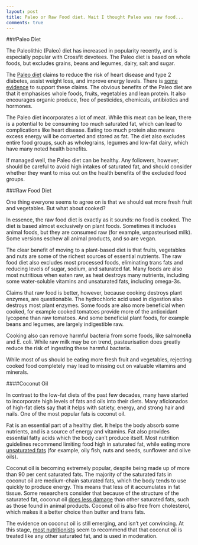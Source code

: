 ```yaml
---
layout: post
title: Paleo or Raw Food diet. Wait I thought Paleo was raw food...
comments: true
---
```

###Paleo Diet

The Paleolithic (Paleo) diet has increased in popularity recently, and is especially popular with Crossfit devotees. The Paleo diet is based on whole foods, but excludes grains, beans and legumes, dairy, salt and sugar.

The <a href="http://www.thepaleodiet.com/about-the-paleo-diet" target="_blank">Paleo diet</a> claims to reduce the risk of heart disease and type 2 diabetes, assist weight loss, and improve energy levels.  There is <a href="http://www.authoritynutrition.com/5-studies-on-the-paleo-diet">some evidence</a> to support these claims.  The obvious benefits of the Paleo diet are that it emphasises whole foods, fruits, vegetables and lean protein. It also encourages organic produce, free of pesticides, chemicals, antibiotics and hormones.

The Paleo diet incorporates a lot of meat. While this meat can be lean, there is a potential to be consuming too much saturated fat, which can lead to complications like heart disease. Eating too much protein also means excess energy will be converted and stored as fat. The diet also excludes entire food groups, such as wholegrains, legumes and low-fat dairy, which have many noted health benefits.

If managed well, the Paleo diet can be healthy. Any followers, however, should be careful to avoid high intakes of saturated fat, and should consider whether they want to miss out on the health benefits of the excluded food groups.

###Raw Food Diet

One thing everyone seems to agree on is that we should eat more fresh fruit and vegetables. But what about cooked?

In essence, the raw food diet is exactly as it sounds: no food is cooked. The diet is based almost exclusively on plant foods. Sometimes it includes animal foods, but they are consumed raw (for example, unpasteurised milk). Some versions eschew all animal products, and so are vegan.

The clear benefit of moving to a plant-based diet is that fruits, vegetables and nuts are some of the richest sources of essential nutrients. The raw food diet also excludes most processed foods, eliminating trans fats and reducing levels of sugar, sodium, and saturated fat. Many foods are also most nutritious when eaten raw, as heat destroys many nutrients, including some water-soluble vitamins and unsaturated fats, including omega-3s.

Claims that raw food is better, however, because cooking destroys plant enzymes, are questionable. The hydrochloric acid used in digestion also destroys most plant enzymes. Some foods are also more beneficial when cooked, for example cooked tomatoes provide more of the antioxidant lycopene than raw tomatoes. And some beneficial plant foods, for example beans and legumes, are largely indigestible raw.

Cooking also can remove harmful bacteria from some foods, like salmonella and E. coli. While raw milk may be on trend, pasteurisation does greatly reduce the risk of ingesting these harmful bacteria.

While most of us should be eating more fresh fruit and vegetables, rejecting cooked food completely may lead to missing out on valuable vitamins and minerals.

####Coconut Oil

In contrast to the low-fat diets of the past few decades, many have started to incorporate high levels of fats and oils into their diets. Many aficionados of high-fat diets say that it helps with satiety, energy, and strong hair and nails. One of the most popular fats is coconut oil.

Fat is an essential part of a healthy diet. It helps the body absorb some nutrients, and is a source of energy and vitamins. Fat also provides essential fatty acids which the body can’t produce itself. Most nutrition guidelines recommend limiting food high in saturated fat, while eating more <a href="http://www.nhs.uk/Livewell/Goodfood/Pages/Fat.aspx">unsaturated fats</a> (for example, oily fish, nuts and seeds, sunflower and olive oils).

Coconut oil is becoming extremely popular, despite being made up of more than 90 per cent saturated fats. The majority of the saturated fats in coconut oil are medium-chain saturated fats, which the body tends to use quickly to produce energy. This means that less of it accumulates in fat tissue. Some researchers consider that because of the structure of the saturated fat, coconut oil <a href="http://www.med.nyu/content?ChunkIID=630167">does less damage</a> than other saturated fats, such as those found in animal products.  Coconut oil is also free from cholesterol, which makes it a better choice than butter and trans fats.

The evidence on coconut oil is still emerging, and isn’t yet convincing.  At this stage, <a href="http://www.eatright.org/Public/content.aspx?id=6442477202">most nutritionists</a> seem to recommend that that coconut oil is treated like any other saturated fat, and is used in moderation.
